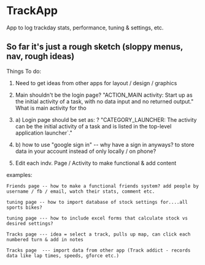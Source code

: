 # TrackApp
App to log trackday stats, performance, tuning &amp; settings, etc.

So far it's just a rough sketch (sloppy menus, nav, rough ideas)
----------------------------------------------------------------------------------------------------------------------------------------
Things To do:
1. Need to get ideas from other apps for layout / design / graphics

2. Main shouldn't be the login page?
  "ACTION_MAIN activity: Start up as the initial activity of a task, with no data input and no returned output."
  What is main activity for tho

3. a) Login page should be set as: ?
    "CATEGORY_LAUNCHER: The activity can be the initial activity of a task and is listed in the top-level application launcher`."
  
  3. b) how to use "google sign in" -- why have a sign in anyways? to store data in your account instead of only locally / on phone?

4. Edit each indv. Page / Activity to make functional & add content

examples:
    
    Friends page -- how to make a functional friends system? add people by username / fb / email, watch their stats, comment etc.
    
    tuning page -- how to import database of stock settings for....all sports bikes?
    
    tuning page --- how to include excel forms that calculate stock vs desired settings? 
    
    Tracks page --- idea = select a track, pulls up map, can click each numbered turn & add in notes
    
    Tracks page  --- import data from other app (Track addict - records data like lap times, speeds, gforce etc.)
